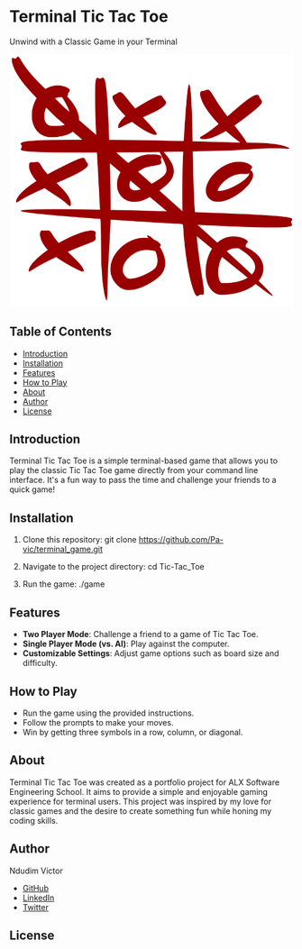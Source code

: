 # Terminal Tic Tac Toe

Unwind with a Classic Game in your Terminal

![Tic Tac Toe](Tic_tac_toe.svg.png)

## Table of Contents

- [Introduction](#introduction)
- [Installation](#installation)
- [Features](#features)
- [How to Play](#how-to-play)
- [About](#about)
- [Author](#author)
- [License](#license)

## Introduction

Terminal Tic Tac Toe is a simple terminal-based game that allows you to play the classic Tic Tac Toe game directly from your command line interface. It's a fun way to pass the time and challenge your friends to a quick game!

## Installation

1. Clone this repository: 
git clone https://github.com/Pa-vic/terminal_game.git

2. Navigate to the project directory:
cd Tic-Tac_Toe

3. Run the game:
./game

## Features

- **Two Player Mode**: Challenge a friend to a game of Tic Tac Toe.
- **Single Player Mode (vs. AI)**: Play against the computer.
- **Customizable Settings**: Adjust game options such as board size and difficulty.

## How to Play

- Run the game using the provided instructions.
- Follow the prompts to make your moves.
- Win by getting three symbols in a row, column, or diagonal.

## About

Terminal Tic Tac Toe was created as a portfolio project for ALX Software Engineering School. It aims to provide a simple and enjoyable gaming experience for terminal users. This project was inspired by my love for classic games and the desire to create something fun while honing my coding skills.

## Author

Ndudim Victor
- [GitHub](https://github.com/Pa-vic)
- [LinkedIn](www.linkedin.com/in/victor-ndudim-80846323a)
- [Twitter](https://twitter.com/vickymilage)

## License
